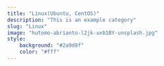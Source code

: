 ```yaml
---
title: "Linux(Ubuntu, CentOS)"
description: "This is an example category"
slug: "Linux"
image: "hutomo-abrianto-l2jk-uxb1BY-unsplash.jpg"
style:
    background: "#2a9d8f"
    color: "#fff"
---
```

